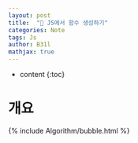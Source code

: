 ```yaml
---
layout: post
title:  "💎 JS에서 함수 생성하기"
categories: Note
tags: Js
author: B31l
mathjax: true
---
```




* content
{:toc}
# 개요

{% include Algorithm/bubble.html %}

# 

